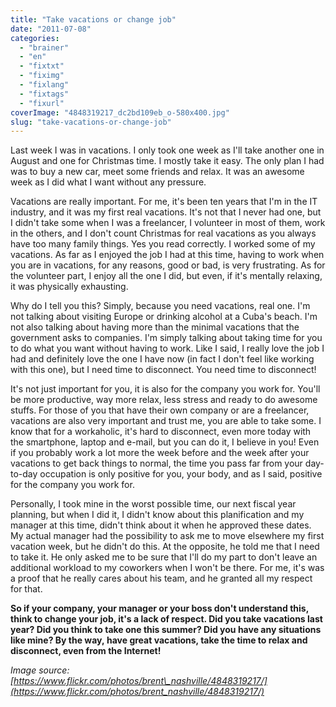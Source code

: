 ```yaml
---
title: "Take vacations or change job"
date: "2011-07-08"
categories: 
  - "brainer"
  - "en"
  - "fixtxt"
  - "fiximg"
  - "fixlang"
  - "fixtags"
  - "fixurl"
coverImage: "4848319217_dc2bd109eb_o-580x400.jpg"
slug: "take-vacations-or-change-job"
---
```


Last week I was in vacations. I only took one week as I'll take another one in August and one for Christmas time. I mostly take it easy. The only plan I had was to buy a new car, meet some friends and relax. It was an awesome week as I did what I want without any pressure.

Vacations are really important. For me, it's been ten years that I'm in the IT industry, and it was my first real vacations. It's not that I never had one, but I didn't take some when I was a freelancer, I volunteer in most of them, work in the others, and I don't count Christmas for real vacations as you always have too many family things. Yes you read correctly. I worked some of my vacations. As far as I enjoyed the job I had at this time, having to work when you are in vacations, for any reasons, good or bad, is very frustrating. As for the volunteer part, I enjoy all the one I did, but even, if it's mentally relaxing, it was physically exhausting.

Why do I tell you this? Simply, because you need vacations, real one. I'm not talking about visiting Europe or drinking alcohol at a Cuba's beach. I'm not also talking about having more than the minimal vacations that the government asks to companies. I'm simply talking about taking time for you to do what you want without having to work. Like I said, I really love the job I had and definitely love the one I have now (in fact I don't feel like working with this one), but I need time to disconnect. You need time to disconnect!

It's not just important for you, it is also for the company you work for. You'll be more productive, way more relax, less stress and ready to do awesome stuffs. For those of you that have their own company or are a freelancer, vacations are also very important and trust me, you are able to take some. I know that for a workaholic, it's hard to disconnect, even more today with the smartphone, laptop and e-mail, but you can do it, I believe in you! Even if you probably work a lot more the week before and the week after your vacations to get back things to normal, the time you pass far from your day-to-day occupation is only positive for you, your body, and as I said, positive for the company you work for.

Personally, I took mine in the worst possible time, our next fiscal year planning, but when I did it, I didn't know about this planification and my manager at this time, didn't think about it when he approved these dates. My actual manager had the possibility to ask me to move elsewhere my first vacation week, but he didn't do this. At the opposite, he told me that I need to take it. He only asked me to be sure that I'll do my part to don't leave an additional workload to my coworkers when I won't be there. For me, it's was a proof that he really cares about his team, and he granted all my respect for that.

**So if your company, your manager or your boss don't understand this, think to change your job, it's a lack of respect. Did you take vacations last year? Did you think to take one this summer? Did you have any situations like mine? By the way, have great vacations, take the time to relax and disconnect, even from the Internet!**

_Image source: [https://www.flickr.com/photos/brent\_nashville/4848319217/](https://www.flickr.com/photos/brent_nashville/4848319217/)_
